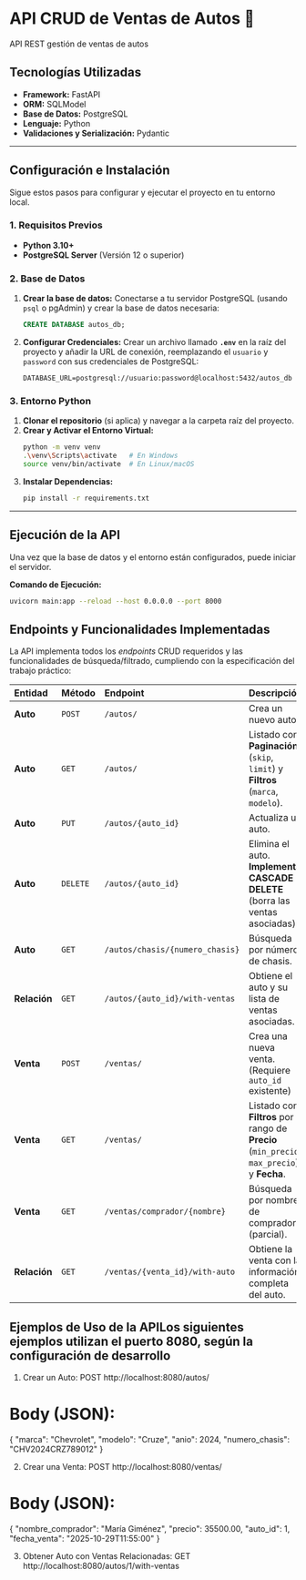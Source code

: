 # API CRUD de Ventas de Autos 🚗

API REST gestión de ventas de autos

## Tecnologías Utilizadas

* **Framework:** FastAPI
* **ORM:** SQLModel
* **Base de Datos:** PostgreSQL
* **Lenguaje:** Python
* **Validaciones y Serialización:** Pydantic

---

## Configuración e Instalación

Sigue estos pasos para configurar y ejecutar el proyecto en tu entorno local.

### 1. Requisitos Previos

* **Python 3.10+**
* **PostgreSQL Server** (Versión 12 o superior)

### 2. Base de Datos

1.  **Crear la base de datos:** Conectarse a tu servidor PostgreSQL (usando `psql` o pgAdmin) y crear la base de datos necesaria:
    ```sql
    CREATE DATABASE autos_db;
    ```
2.  **Configurar Credenciales:** Crear un archivo llamado **`.env`** en la raíz del proyecto y añadir la URL de conexión, reemplazando el `usuario` y `password` con sus credenciales de PostgreSQL:

    ```text
    DATABASE_URL=postgresql://usuario:password@localhost:5432/autos_db
    ```

### 3. Entorno Python

1.  **Clonar el repositorio** (si aplica) y navegar a la carpeta raíz del proyecto.
2.  **Crear y Activar el Entorno Virtual:**
    ```bash
    python -m venv venv
    .\venv\Scripts\activate   # En Windows
    source venv/bin/activate  # En Linux/macOS
    ```
3.  **Instalar Dependencias:**
    ```bash
    pip install -r requirements.txt
    ```

---

## Ejecución de la API

Una vez que la base de datos y el entorno están configurados, puede iniciar el servidor.

**Comando de Ejecución:**

```bash
uvicorn main:app --reload --host 0.0.0.0 --port 8000
```
## Endpoints y Funcionalidades Implementadas

La API implementa todos los *endpoints* CRUD requeridos y las funcionalidades de búsqueda/filtrado, cumpliendo con la especificación del trabajo práctico:

| Entidad | Método | Endpoint | Descripción |
| :--- | :--- | :--- | :--- |
| **Auto** | `POST` | `/autos/` | Crea un nuevo auto. |
| **Auto** | `GET` | `/autos/` | Listado con **Paginación** (`skip`, `limit`) y **Filtros** (`marca`, `modelo`). |
| **Auto** | `PUT` | `/autos/{auto_id}` | Actualiza un auto. |
| **Auto** | `DELETE`| `/autos/{auto_id}` | Elimina el auto. **Implementa CASCADE DELETE** (borra las ventas asociadas). |
| **Auto** | `GET` | `/autos/chasis/{numero_chasis}` | Búsqueda por número de chasis. |
| **Relación**| `GET` | `/autos/{auto_id}/with-ventas` | Obtiene el auto y su lista de ventas asociadas. |
| **Venta** | `POST` | `/ventas/` | Crea una nueva venta. (Requiere `auto_id` existente) |
| **Venta** | `GET` | `/ventas/` | Listado con **Filtros** por rango de **Precio** (`min_precio`, `max_precio`) y **Fecha**. |
| **Venta** | `GET` | `/ventas/comprador/{nombre}` | Búsqueda por nombre de comprador (parcial). |
| **Relación**| `GET` | `/ventas/{venta_id}/with-auto` | Obtiene la venta con la información completa del auto. |

## Ejemplos de Uso de la APILos siguientes ejemplos utilizan el puerto 8080, según la configuración de desarrollo

1. Crear un Auto:
POST http://localhost:8080/autos/
# Body (JSON):
{
    "marca": "Chevrolet",
    "modelo": "Cruze",
    "anio": 2024,
    "numero_chasis": "CHV2024CRZ789012"
}

2. Crear una Venta:
POST http://localhost:8080/ventas/
# Body (JSON):
{
    "nombre_comprador": "María Giménez",
    "precio": 35500.00,
    "auto_id": 1,
    "fecha_venta": "2025-10-29T11:55:00"
}

3. Obtener Auto con Ventas Relacionadas: 
GET http://localhost:8080/autos/1/with-ventas
